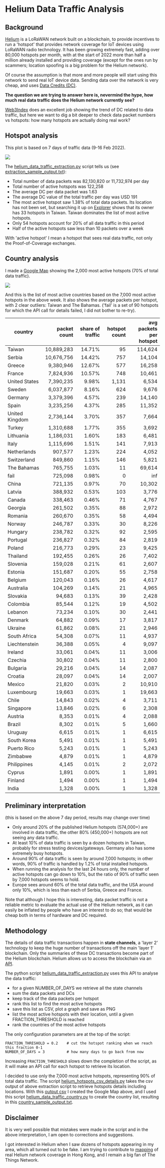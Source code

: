 # Helium Data Traffic Analysis
## Background
[Helium](https://www.helium.com/) is a LoRaWAN network built on a blockchain, to provide incentives to run a 'hotspot' that provides network coverage for IoT devices using LoRaWAN radio technology. It has been growing extremely fast, adding over 80,000 hotspots per month, with at the start of 2022 more than half a million already installed and providing coverage (except for the ones run by scammers; location spoofing is a big problem for the Helium network).

Of course the assumption is that more and more people will start using this network to send real IoT device data. Sending data over the network is very cheap, and uses [Data Credits (DC)](https://docs.helium.com/use-the-network/console/data-credits). 

**The question we are trying to answer here is, nevermind the hype, how much real data traffic does the Helium network currently see?**

[Web3Index](https://web3index.org/helium) does an excellent job showing the trend of DC related to data traffic, but here we want to dig a bit deeper to check data packet numbers vs hotspots: how many hotspots are actually doing real work?

## Hotspot analysis

This plot is based on 7 days of traffic data (9-16 Feb 2022).

![](plot_output/20220216145329hotspots_data_packets7.png)

The [helium_data_traffic_extraction.py](helium_data_traffic_extraction.py) script tells us (see [extraction_sample_output.txt](extraction_sample_output.txt)):

- Total number of data packets was 82,130,820 or 11,732,974 per day
- Total number of active hotspots was 122,258
- The average DC per data packet was 1.63
- The average DC value of the total traffic per day was USD 191
- The most active hotspot saw 1.38% of total data packets. Its location has not been set, but searching it up on [Explorer](https://explorer.helium.com/hotspots/11npZsFTPjND7bZZfnk2mcQfryaQJDRYWcr2nwiy584bdvc6pAY) shows that its owner has 33 hotspots in Taiwan. Taiwan dominates the list of most active hotspots.
- Only 54 hotspots account for 20% of all data traffic in this period
- Half of the active hotspots saw less than 10 packets over a week

With 'active hotspot' I mean a hotspot that sees real data traffic, not only the Proof-of-Coverage exchanges. 

## Country analysis
I made a [Google Map](https://www.google.com/maps/d/edit?mid=17hSI7ZxKkPSpJSIFSjUvicPkCYtHBkMg&usp=sharing) showing the 2,000 most active hotspots (70% of total data traffic).
 
![](plot_output/20220218screenshot_mymap.png)

And this is the list of most active countries based on the 7,000 most active hotspots in the above week. It also shows the average packets per hotspot, with 2 clear outliers: Taiwan and The Bahamas. ('fail' is a set of 90 hotspots for which the API call for details failed, I did not bother to re-try).

|country | packet count | share of traffic | hotspot count | avg packets per hotspot |
|-----------|----------:|----------:|--------:|------:|         
|Taiwan          |10,889,283          |14.71%           |95               |114,624|
|Serbia          |10,676,756          |14.42%          |757                |14,104|
|Greece           |9,380,946          |12.67%          |577                |16,258|
|France           |7,824,936          |10.57%          |748                |10,461|
|United States    |7,390,235           |9.98%        |1,131                 |6,534|
|Sweden           |6,037,877           |8.16%          |624                 |9,676|
|Germany          |3,379,396           |4.57%          |239                |14,140|
|Spain            |3,235,256           |4.37%          |285                |11,352|
|United Kingdom   |2,736,144           |3.70%          |357                 |7,664|
|Turkey           |1,310,688           |1.77%          |355                 |3,692|
|Lithuania        |1,186,031           |1.60%          |183                 |6,481|
|Italy            |1,115,696           |1.51%          |141                 |7,913|
|Netherlands        |907,577           |1.23%          |224                 |4,052|
|Switzerland        |849,860           |1.15%          |146                 |5,821|
|The Bahamas        |765,755           |1.03%           |11                |69,614|
|fail               |725,098           |0.98%            |0                   |inf|
|China              |721,135           |0.97%           |70                |10,302|
|Latvia             |388,932           |0.53%          |103                 |3,776|
|Canada             |338,463           |0.46%           |71                 |4,767|
|Georgia            |261,502           |0.35%           |88                 |2,972|
|Romania            |260,670           |0.35%           |58                 |4,494|
|Norway             |246,787           |0.33%           |30                 |8,226|
|Hungary            |238,782           |0.32%           |92                 |2,595|
|Portugal           |236,827           |0.32%           |84                 |2,819|
|Poland             |216,773           |0.29%           |23                 |9,425|
|Thailand           |192,455           |0.26%           |26                 |7,402|
|Slovenia           |159,028           |0.21%           |61                 |2,607|
|Estonia            |151,687           |0.20%           |55                 |2,758|
|Belgium            |120,043           |0.16%           |26                 |4,617|
|Australia          |104,269           |0.14%           |21                 |4,965|
|Slovakia            |94,683           |0.13%           |39                 |2,428|
|Colombia            |85,544           |0.12%           |19                 |4,502|
|Lebanon             |73,234           |0.10%           |30                 |2,441|
|Denmark             |64,882           |0.09%           |17                 |3,817|
|Ukraine             |61,862           |0.08%           |21                 |2,946|
|South Africa        |54,308           |0.07%           |11                 |4,937|
|Liechtenstein       |36,388           |0.05%            |4                 |9,097|
|Ireland             |33,061           |0.04%           |11                 |3,006|
|Czechia             |30,802           |0.04%           |11                 |2,800|
|Bulgaria            |29,216           |0.04%           |14                 |2,087|
|Croatia             |28,097           |0.04%           |14                 |2,007|
|Mexico              |21,820           |0.03%            |2                |10,910|
|Luxembourg          |19,663           |0.03%            |1                |19,663|
|Chile               |14,843           |0.02%            |4                 |3,711|
|Singapore           |13,846           |0.02%            |6                 |2,308|
|Austria              |8,353           |0.01%            |4                 |2,088|
|Brazil               |8,302           |0.01%            |5                 |1,660|
|Uruguay              |6,615           |0.01%            |1                 |6,615|
|South Korea          |5,491           |0.01%            |1                 |5,491|
|Puerto Rico          |5,243           |0.01%            |1                 |5,243|
|Zimbabwe             |4,879           |0.01%            |1                 |4,879|
|Philippines          |4,145           |0.01%            |2                 |2,072|
|Cyprus               |1,891           |0.00%            |1                 |1,891|
|Finland              |1,494           |0.00%            |1                 |1,494|
|India                |1,328           |0.00%            |1                 |1,328|


## Preliminary interpretation
(this is based on the above 7 day period, results may change over time)

- Only around 20% of the published Helium hotspots (574,000+) are involved in data traffic, the other 80% (450,000+) hotspots are not seeing any data traffic.
- At least 10% of data traffic is seen by a dozen hotspots in Taiwan, probably for stress testing devices/gateways. Germany also has some extremely busy hotspots.
- Around 90% of data traffic is seen by around 7,000 hotspots; in other words, 90% of traffic is handled by 1.2% of total installed hotspots.
- When running the analysis for the last 24 hours only, the number of active hotspots can go down to 10%, but the ratio of 90% of traffic seen by 7,000 hotspots seems to hold.
- Europe sees around 60% of the total data traffic, and the USA around only 10%, which is less than each of Serbia, Greece and France.

Note that although I hope this is interesting, data packet traffic is not a reliable metric to evaluate the actual use of the Helium network, as it can easily be inflated by people who have an interest to do so; that would be cheap both in terms of hardware and DC required. 

## Methodology

The details of data traffic transactions happen in **state channels**, a 'layer 2' technology to keep the huge number of transactions off the main 'layer 1' blockchain. Only the summaries of these DC transactions become part of the Helium blockchain. Helium allows us to access the blockchain via an [API](https://docs.helium.com/api/blockchain/introduction).

The python script [helium_data_traffic_extraction.py](helium_data_traffic_extraction.py) uses this API to analyse the data traffic:

- for a given NUMBER_OF_DAYS we retrieve all the state channels
- sum the data packets and DCs
- keep track of the data packets per hotspot
- rank this list to find the most active hotspots
- save this list as CSV, plot a graph and save as PNG
- list the most active hotspots with their location, until a given FRACTION_THRESHOLD is reached
- rank the countries of the most active hotspots

The only configuration parameters are at the top of the script:
```
FRACTION_THRESHOLD = 0.2    # cut the hotspot ranking when we reach this fraction 0-1
NUMBER_OF_DAYS = 3          # how many days to go back from now
```

Increasing `FRACTION_THRESHOLD` slows down the completion of the script, as it will make an API call for each hotspot to retrieve its location. 

I decided to use only the 7,000 most active hotspots, representing 90%  of total data traffic. The script [helium_hotspots_csv_details.py](helium_hotspots_csv_details.py) takes the csv output of above extraction script to retrieve hotspots details including locations. With this [output csv](csv_output/20220216145329hotspots_data_packets7_details.csv) I created the Google Map above, and I used this script [helium_data_traffic_country.py](helium_data_traffic_country.py) to create the country list, resulting in this [country_sample_output.txt](country_sample_output.txt).

## Disclaimer

It is very well possible that mistakes were made in the script and in the above interpretation, I am open to corrections and suggestions.

I got interested in Helium when I saw dozens of hotspots appearing in my area, which all turned out to be fake. I am trying to contribute to [mapping](https://cassiopeia.hk/finding-real-helium-hotspots-in-hong-kong) of real Helium network coverage in Hong Kong, and I remain a big fan of The Things Network.



 



